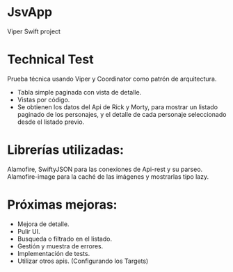 # JsvApp
Viper Swift project

# Technical Test

Prueba técnica usando Viper y Coordinator como patrón de arquitectura.

- Tabla simple paginada con vista de detalle.
- Vistas por código.
- Se obtienen los datos del Api de Rick y Morty, para mostrar un listado paginado de los personajes, y el detalle de cada personaje seleccionado desde el listado previo.

# Librerías utilizadas: 

Alamofire, SwiftyJSON para las conexiones de Api-rest y su parseo.
Alamofire-image para la caché de las imágenes y mostrarlas tipo lazy. 

# Próximas mejoras:

- Mejora de detalle.
- Pulir UI.
- Busqueda o filtrado en el listado.
- Gestión y muestra de errores.
- Implementación de tests.
- Utilizar otros apis. (Configurando los Targets)
